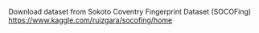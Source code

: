 Download dataset from Sokoto Coventry Fingerprint Dataset (SOCOFing) https://www.kaggle.com/ruizgara/socofing/home

